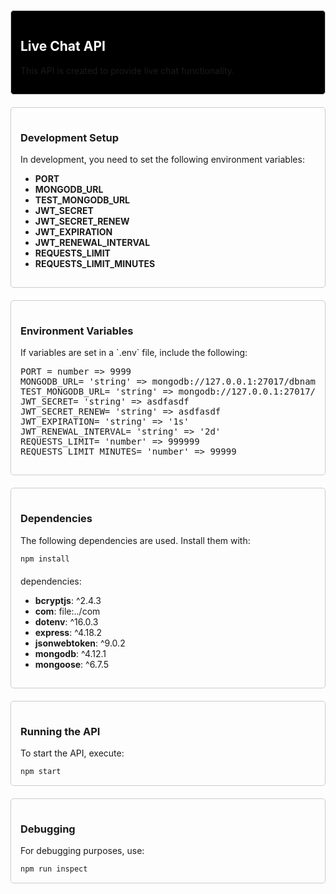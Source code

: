 <div style="background-color: black; border: 1px solid #cccccc; padding: 15px; border-radius: 5px;">
    <h2 style="color: white;">Live Chat API</h2>
    <p>This API is created to provide live chat functionality.</p>
</div>

<div style="margin-top: 20px; border: 1px solid #cccccc; padding: 15px; border-radius: 5px;">
    <h3>Development Setup</h3>
    <p>In development, you need to set the following environment variables:</p>
    <ul>
        <li><strong>PORT</strong></li>
        <li><strong>MONGODB_URL</strong></li>
        <li><strong>TEST_MONGODB_URL</strong></li>
        <li><strong>JWT_SECRET</strong></li>
        <li><strong>JWT_SECRET_RENEW</strong></li>
        <li><strong>JWT_EXPIRATION</strong></li>
        <li><strong>JWT_RENEWAL_INTERVAL</strong></li>
        <li><strong>REQUESTS_LIMIT</strong></li>
        <li><strong>REQUESTS_LIMIT_MINUTES</strong></li>
    </ul>
</div>

<div style="margin-top: 20px; border: 1px solid #cccccc; padding: 15px; border-radius: 5px;">
    <h3>Environment Variables</h3>
    <p>If variables are set in a `.env` file, include the following:</p>
    <pre>PORT = number => 9999
MONGODB_URL= 'string' => mongodb://127.0.0.1:27017/dbname
TEST_MONGODB_URL= 'string' => mongodb://127.0.0.1:27017/testdbname
JWT_SECRET= 'string' => asdfasdf
JWT_SECRET_RENEW= 'string' => asdfasdf
JWT_EXPIRATION= 'string' => '1s'
JWT_RENEWAL_INTERVAL= 'string' => '2d'
REQUESTS_LIMIT= 'number' => 999999
REQUESTS_LIMIT_MINUTES= 'number' => 99999</pre>
</div>

<div style="margin-top: 20px; border: 1px solid #cccccc; padding: 15px; border-radius: 5px;">
    <h3>Dependencies</h3>
    <p>The following dependencies are used. Install them with:</p>
    <code>npm install</code>
    <p style="margin-top: 20px">dependencies:</p>
    <ul>
        <li><strong>bcryptjs</strong>: ^2.4.3</li>
        <li><strong>com</strong>: file:../com</li>
        <li><strong>dotenv</strong>: ^16.0.3</li>
        <li><strong>express</strong>: ^4.18.2</li>
        <li><strong>jsonwebtoken</strong>: ^9.0.2</li>
        <li><strong>mongodb</strong>: ^4.12.1</li>
        <li><strong>mongoose</strong>: ^6.7.5</li>
    </ul>
</div>

<div style="margin-top: 20px; border: 1px solid #cccccc; padding: 15px; border-radius: 5px;">
    <h3>Running the API</h3>
    <p>To start the API, execute:</p>
    <code >npm start</code>
</div>

<div style="margin-top: 20px; margin-bottom: 30px; border: 1px solid #cccccc; padding: 15px; border-radius: 5px;">
    <h3>Debugging</h3>
    <p>For debugging purposes, use:</p>
    <code>npm run inspect</code>
</div>
